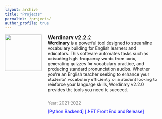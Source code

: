 ```yaml
---
layout: archive
title: "Projects"
permalink: /projects/
author_profile: true
---
```


<div style="margin: 1em 0; display: flex; align-items: flex-start;">

<img src="https://picx.zhimg.com/80/v2-7fafb4daebe2a9231e805f6b7d4c3561_1440w.webp?source=d16d100b" style="height: 120px; margin-right: 20px; flex-shrink: 0;">

<div>
<b style="font-size: 1.2em;">Wordinary v2.2.2</b><br>
<text style="font-size: 1em;"><b>Wordinary</b> is a powerful tool designed to streamline vocabulary building for English learners and educators. This software automates tasks such as extracting high-frequency words from texts, generating quizzes for vocabulary practice, and producing standard pronunciation audios. Whether you're an English teacher seeking to enhance your students' vocabulary efficiently or a student looking to reinforce your language skills, Wordinary v2.2.0 provides the tools you need to succeed.</text><br><br>
<div style="font-size: 14px; margin-top: 10px; color: gray">
    Year: 2021-2022

</div>

<div style="font-size: 14px; margin-top: 10px;">
            <a href="https://github.com/Dr-Left/wordinary/tree/master" style="text-decoration: none; color: blue;">[Python Backend]</a>
            <a href="https://github.com/Dr-Left/Wordinary-v2" style="text-decoration: none; color: blue;">[.NET Front End and Release]</a>
        </div>

</div>



</div>
